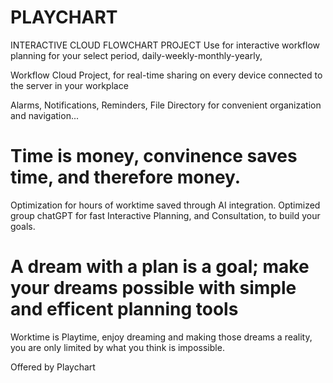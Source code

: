 # PLAYCHART
INTERACTIVE CLOUD FLOWCHART PROJECT
Use for interactive workflow planning for your select period, daily-weekly-monthly-yearly,


Workflow Cloud Project, for real-time sharing on every device connected to the server in your workplace


Alarms, Notifications, Reminders, File Directory for convenient organization and navigation...

# Time is money, convinence saves time, and therefore money. 



Optimization for hours of worktime saved through AI integration. 
Optimized group chatGPT for fast Interactive Planning, and Consultation, to build your goals.

# A dream with a plan is a goal; make your dreams possible with simple and efficent planning tools

Worktime is Playtime, enjoy dreaming and making those dreams a reality, you are only limited by what you think is impossible.  

Offered by Playchart



